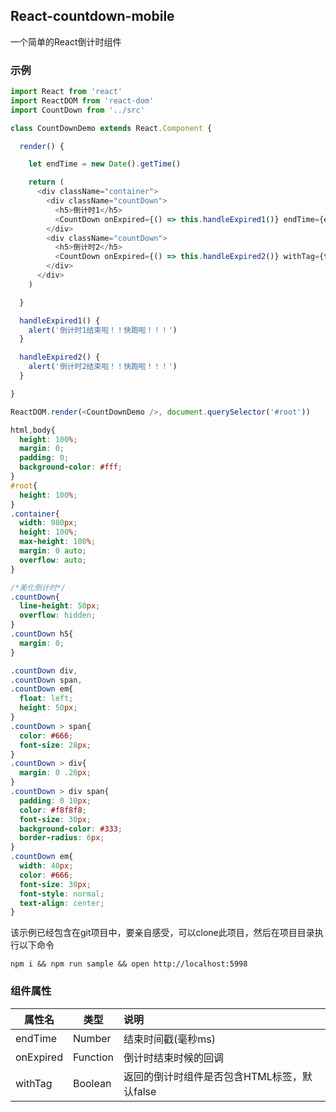 ## React-countdown-mobile
一个简单的React倒计时组件

### 示例

```javascript
import React from 'react'
import ReactDOM from 'react-dom'
import CountDown from '../src'

class CountDownDemo extends React.Component {

  render() {

    let endTime = new Date().getTime()

    return (
      <div className="container">
        <div className="countDown">
          <h5>倒计时1</h5>
          <CountDown onExpired={() => this.handleExpired1()} endTime={endTime + 30000}/>
        </div>
        <div className="countDown">
          <h5>倒计时2</h5>
          <CountDown onExpired={() => this.handleExpired2()} withTag={true} endTime={endTime + 300000}/>
        </div>
      </div>
    )

  }

  handleExpired1() {
    alert('倒计时1结束啦！！快跑啦！！！')
  }

  handleExpired2() {
    alert('倒计时2结束啦！！快跑啦！！！')
  }

}

ReactDOM.render(<CountDownDemo />, document.querySelector('#root'))
```


```css
html,body{
  height: 100%;
  margin: 0;
  padding: 0;
  background-color: #fff;
}
#root{
  height: 100%;
}
.container{
  width: 980px;
  height: 100%;
  max-height: 100%;
  margin: 0 auto;
  overflow: auto;
}

/*美化倒计时*/
.countDown{
  line-height: 50px;
  overflow: hidden;
}
.countDown h5{
  margin: 0;
}

.countDown div,
.countDown span,
.countDown em{
  float: left;
  height: 50px;
}
.countDown > span{
  color: #666;
  font-size: 28px;
}
.countDown > div{
  margin: 0 .20px;
}
.countDown > div span{
  padding: 0 10px;
  color: #f8f8f8;
  font-size: 30px;
  background-color: #333;
  border-radius: 6px;
}
.countDown em{
  width: 40px;
  color: #666;
  font-size: 30px;
  font-style: normal;
  text-align: center;
}
```

该示例已经包含在git项目中，要亲自感受，可以clone此项目，然后在项目目录执行以下命令

```
npm i && npm run sample && open http://localhost:5998
```

### 组件属性
| 属性名                | 类型          | 说明    |
| ---------------------- | ------------- | :----- |
| endTime | Number | 结束时间戳(毫秒ms) |
| onExpired| Function | 倒计时结束时候的回调 |
| withTag | Boolean | 返回的倒计时组件是否包含HTML标签，默认false | 